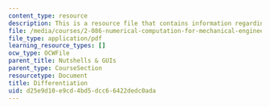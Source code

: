 ```yaml
---
content_type: resource
description: This is a resource file that contains information regarding differentiation.
file: /media/courses/2-086-numerical-computation-for-mechanical-engineers-fall-2014/d25e9d10e9cd4bd5dcc66422dedc0ada_MIT2_086F14_Nutshell_Diff.pdf
file_type: application/pdf
learning_resource_types: []
ocw_type: OCWFile
parent_title: Nutshells & GUIs
parent_type: CourseSection
resourcetype: Document
title: Differentiation
uid: d25e9d10-e9cd-4bd5-dcc6-6422dedc0ada
---
```

